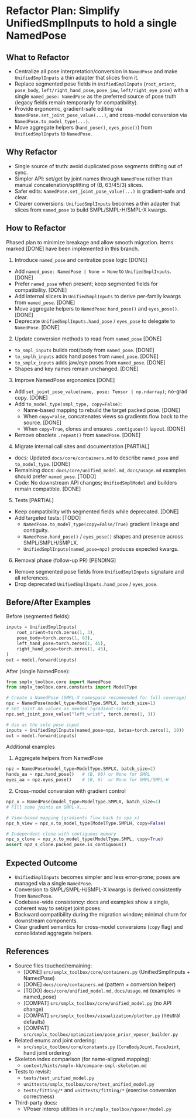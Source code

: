 # Refactor Plan: Simplify UnifiedSmplInputs to hold a single NamedPose

## What to Refactor

- Centralize all pose interpretation/conversion in `NamedPose` and make
  `UnifiedSmplInputs` a thin adapter that slices from it.
- Replace segmented pose fields in `UnifiedSmplInputs`
  (`root_orient`, `pose_body`, `left/right_hand_pose`, `pose_jaw`,
  `left/right_eye_pose`) with a single `named_pose: NamedPose` as the preferred
  source of pose truth (legacy fields remain temporarily for compatibility).
- Provide ergonomic, gradient-safe editing via
  `NamedPose.set_joint_pose_value(...)`, and cross-model conversion via
  `NamedPose.to_model_type(...)`.
- Move aggregate helpers (`hand_pose()`, `eyes_pose()`) from
  `UnifiedSmplInputs` to `NamedPose`.

## Why Refactor

- Single source of truth: avoid duplicated pose segments drifting out of sync.
- Simpler API: set/get by joint names through `NamedPose` rather than manual
  concatenation/splitting of (B, 63/45/3) slices.
- Safer edits: `NamedPose.set_joint_pose_value(...)` is gradient-safe and clear.
- Clearer conversions: `UnifiedSmplInputs` becomes a thin adapter that slices
  from `named_pose` to build SMPL/SMPL-H/SMPL-X kwargs.

## How to Refactor

Phased plan to minimize breakage and allow smooth migration. Items marked [DONE]
have been implemented in this branch.

1) Introduce `named_pose` and centralize pose logic [DONE]
- Add `named_pose: NamedPose | None = None` to `UnifiedSmplInputs`. [DONE]
- Prefer `named_pose` when present; keep segmented fields for compatibility. [DONE]
- Add internal slicers in `UnifiedSmplInputs` to derive per-family kwargs from `named_pose`. [DONE]
- Move aggregate helpers to `NamedPose`: `hand_pose()` and `eyes_pose()`. [DONE]
- Deprecate `UnifiedSmplInputs.hand_pose` / `eyes_pose` to delegate to `NamedPose`. [DONE]

2) Update conversion methods to read from `named_pose` [DONE]
- `to_smpl_inputs` builds root/body from `named_pose`. [DONE]
- `to_smplh_inputs` adds hand poses from `named_pose`. [DONE]
- `to_smplx_inputs` adds jaw/eye poses from `named_pose`. [DONE]
- Shapes and key names remain unchanged. [DONE]

3) Improve NamedPose ergonomics [DONE]
- Add `set_joint_pose_value(name, pose: Tensor | np.ndarray)`; no-grad copy. [DONE]
- Add `to_model_type(smpl_type, copy=False)`:
  - Name-based mapping to rebuild the target packed pose. [DONE]
  - When `copy=False`, concatenates views so gradients flow back to the source. [DONE]
  - When `copy=True`, clones and ensures `.contiguous()` layout. [DONE]
- Remove obsolete `.repeat()` from `NamedPose`. [DONE]

4) Migrate internal call sites and documentation [PARTIAL]
- docs: Updated `docs/core/containers.md` to describe `named_pose` and `to_model_type`. [DONE]
- Remaining docs: `docs/core/unified_model.md`, `docs/usage.md` examples should prefer `named_pose`. [TODO]
- Code: No downstream API changes; `UnifiedSmplModel` and builders remain compatible. [DONE]

5) Tests [PARTIAL]
- Keep compatibility with segmented fields while deprecated. [DONE]
- Add targeted tests: [TODO]
  - `NamedPose.to_model_type(copy=False/True)` gradient linkage and contiguity.
  - `NamedPose.hand_pose()` / `eyes_pose()` shapes and presence across SMPL/SMPLH/SMPLX.
  - `UnifiedSmplInputs(named_pose=npz)` produces expected kwargs.

6) Removal phase (follow-up PR) [PENDING]
- Remove segmented pose fields from `UnifiedSmplInputs` signature and all references.
- Drop deprecated `UnifiedSmplInputs.hand_pose` / `eyes_pose`.

## Before/After Examples

Before (segmented fields):

```python
inputs = UnifiedSmplInputs(
    root_orient=torch.zeros(1, 3),
    pose_body=torch.zeros(1, 63),
    left_hand_pose=torch.zeros(1, 45),
    right_hand_pose=torch.zeros(1, 45),
)
out = model.forward(inputs)
```

After (single NamedPose):

```python
from smplx_toolbox.core import NamedPose
from smplx_toolbox.core.constants import ModelType

# Create a NamedPose (SMPL-X namespace recommended for full coverage)
npz = NamedPose(model_type=ModelType.SMPLX, batch_size=1)
# Set joint AA values as needed (gradient-safe):
npz.set_joint_pose_value("left_wrist", torch.zeros(1, 3))

# Use as the sole pose input
inputs = UnifiedSmplInputs(named_pose=npz, betas=torch.zeros(1, 10))
out = model.forward(inputs)
```

Additional examples

1) Aggregate helpers from NamedPose

```python
npz = NamedPose(model_type=ModelType.SMPLX, batch_size=2)
hands_aa = npz.hand_pose()   # (B, 90) or None for SMPL
eyes_aa = npz.eyes_pose()    # (B, 6)  or None for SMPL/SMPL-H
```

2) Cross-model conversion with gradient control

```python
npz_x = NamedPose(model_type=ModelType.SMPLX, batch_size=1)
# Fill some joints on SMPL-X...

# View-based mapping (gradients flow back to npz_x)
npz_h_view = npz_x.to_model_type(ModelType.SMPLH, copy=False)

# Independent clone with contiguous memory
npz_s_clone = npz_x.to_model_type(ModelType.SMPL, copy=True)
assert npz_s_clone.packed_pose.is_contiguous()
```

## Expected Outcome

- `UnifiedSmplInputs` becomes simpler and less error-prone; poses are managed via a single `NamedPose`.
- Conversion to SMPL/SMPL-H/SMPL-X kwargs is derived consistently from `NamedPose`.
- Codebase-wide consistency: docs and examples show a single, coherent way to set/get joint poses.
- Backward compatibility during the migration window; minimal churn for downstream components.
- Clear gradient semantics for cross-model conversions (`copy` flag) and consolidated aggregate helpers.

## References

- Source files touched/remaining:
  - [DONE] `src/smplx_toolbox/core/containers.py` (UnifiedSmplInputs + NamedPose)
  - [DONE] `docs/core/containers.md` (pattern + conversion helper)
  - [TODO] `docs/core/unified_model.md`, `docs/usage.md` (examples -> named_pose)
  - [COMPAT] `src/smplx_toolbox/core/unified_model.py` (no API change)
  - [COMPAT] `src/smplx_toolbox/visualization/plotter.py` (neutral defaults)
  - [COMPAT] `src/smplx_toolbox/optimization/pose_prior_vposer_builder.py`
- Related enums and joint ordering:
  - `src/smplx_toolbox/core/constants.py` (`CoreBodyJoint`, `FaceJoint`, hand joint ordering)
- Skeleton index comparison (for name-aligned mapping):
  - `context/hints/smplx-kb/compare-smpl-skeleton.md`
- Tests to revisit:
  - `tests/test_unified_model.py`
  - `unittests/smplx_toolbox/core/test_unified_model.py`
  - `tests/fitting/*` and `unittests/fitting/*` (exercise conversion correctness)
- Third-party docs:
  - VPoser interop utilities in `src/smplx_toolbox/vposer/model.py`
